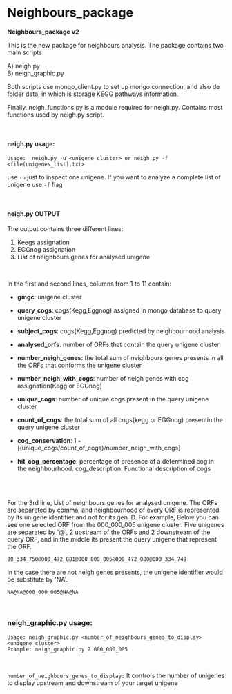 # Neighbours_package
**Neighbours_package v2**

This is the new package for neighbours analysis.
The package contains two main scripts:

A) neigh.py  <br />
B) neigh_graphic.py

Both scripts use mongo_client.py to set up mongo connection, and also de folder data, in which is storage KEGG pathways information.

Finally, neigh_functions.py is a module required for neigh.py. Contains most functions used by neigh.py script.

<br />

#### neigh.py usage: ####

```
Usage:  neigh.py -u <unigene cluster> or neigh.py -f <file(unigenes_list).txt> 
```

use `-u` just to inspect one unigene. If you want to analyze a complete list of unigene use `-f` flag

<br />

#### neigh.py OUTPUT ####
The output contains three different lines:

1.  Keegs assignation
2.  EGGnog assignation
3. List of neighbours genes for analysed unigene

<br />

In the first and second lines, columns from 1 to 11 contain:

- **gmgc**: unigene cluster

- **query_cogs**: cogs(Kegg,Eggnog) assigned in mongo database to query unigene cluster 

- **subject_cogs**:  cogs(Kegg,Eggnog) predicted by neighbourhood analysis 

- **analysed_orfs**: number of ORFs that contain the query unigene cluster

- **number_neigh_genes**: the total sum of neighbours genes presents in all the ORFs that conforms the unigene cluster 

- **number_neigh_with_cogs**: number of neigh genes with cog assignation(Kegg or EGGnog) 

- **unique_cogs**: number of unique cogs present in the query unigene cluster 

- **count_of_cogs**: the total sum of all cogs(kegg or EGGnog) presentin the query unigene cluster 

- **cog_conservation**: 1 - [(unique_cogs/count_of_cogs)/number_neigh_with_cogs] 

- **hit_cog_percentage**: percentage of presence of a determined cog in the neighbourhood. 
  cog_description: Functional description of cogs

  <br />
  <br />

For the 3rd line, List of neighbours genes for analysed unigene. The ORFs are separeted by comma, and neighbourhood of every ORF is represented by its unigene identifier and not for its gen ID. For example, Below you can see one selected ORF from the 000_000_005 unigene cluster. Five unigenes are separated by '@', 2 upstream of the ORFs and 2 downstream of the query ORF, and in the middle its present the query unigene that represent the ORF.

`00_334_750@000_472_881@000_000_005@000_472_880@000_334_749`

In the case there are not neigh genes presents, the unigene identifier would be substitute by 'NA'.

`NA@NA@000_000_005@NA@NA`

<br />

### neigh_graphic.py usage: ###

```
Usage: neigh_graphic.py <number_of_neighbours_genes_to_display> <unigene_cluster>
Example: neigh_graphic.py 2 000_000_005
```
<br />

`number_of_neighbours_genes_to_display:`  It controls the number of unigenes to display upstream and downstream of your target
unigene 
